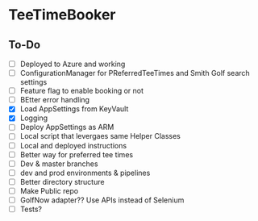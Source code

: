 # TeeTimeBooker

## To-Do
- [ ] Deployed to Azure and working
- [ ] ConfigurationManager for PReferredTeeTimes and Smith Golf search settings
- [ ] Feature flag to enable booking or not
- [ ] BEtter error handling
- [x] Load AppSettings from KeyVault
- [x] Logging
- [ ] Deploy AppSettings as ARM
- [ ] Local script that levergaes same Helper Classes
- [ ] Local and deployed instructions
- [ ] Better way for preferred tee times
- [ ] Dev & master branches
- [ ] dev and prod environments & pipelines
- [ ] Better directory structure
- [ ] Make Public repo
- [ ] GolfNow adapter?? Use APIs instead of Selenium
- [ ] Tests?